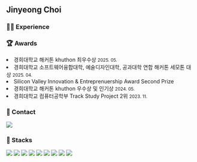 ## Jinyeong Choi

<!-- <img src="https://img.shields.io/badge/표시될 이름-색상?style=for-the-badge&logo=기술스택이름&logoColor=로고색상">
<img src="https://img.shields.io/badge/html5-E34F26?style=for-the-badge&logo=html5&logoColor=white"> -->

<!-- 뱃지에 링크 삽입
<a href="링크" target="_blank">
    <img src="https://img.shields.io/badge/tistory-000000?style=for-the-badge&logo=tistory&logoColor=white">
</a> -->

<div>
    <h3>🧑‍💻 Experience</h3>
    
</div>

<div>
    <h3>🏆 Awards</h3>
    <li>경희대학교 해커톤 khuthon 최우수상 <small>2025. 05.</small></li>
    <li>경희대학교 소프트웨어융합대학, 예술디자인대학, 공과대학 연합 해커톤 세모톤 대상 <small>2025. 04.</small></li>
    <li>Silicon Valley Innovation & Entreprenuership Award Second Prize <small></small></li>
    <li>경희대학교 해커톤 khuthon 우수상 및 인기상 <small>2024. 05.</small></li>
    <li>경희대학교 컴퓨터공학부 Track Study Project 2위 <small>2023. 11.</small></li>
</div>

<div>
    <h3>💌 Contact</h3>
    <a href="https://www.instagram.com/oiwlsdud/" target="_blank">
        <img src="https://img.shields.io/badge/instagram-FF0069?style=for-the-badge&logo=instagram&logoColor=white">
    </a>
</div>

<div>
<h3>🌱 Stacks</h3>
<img src="https://img.shields.io/badge/html5-E34F26?style=for-the-badge&logo=html5&logoColor=white">
<img src="https://img.shields.io/badge/css-1572B6?style=for-the-badge&logo=css3&logoColor=white">
<img src="https://img.shields.io/badge/javascript-F7DF1E?style=for-the-badge&logo=javascript&logoColor=black">
<img src="https://img.shields.io/badge/react-61DAFB?style=for-the-badge&logo=react&logoColor=black">
<img src="https://img.shields.io/badge/vite-646CFF?style=for-the-badge&logo=vite&logoColor=white">
<img src="https://img.shields.io/badge/flutter-02569B?style=for-the-badge&logo=flutter&logoColor=white">
<img src="https://img.shields.io/badge/python-3776AB?style=for-the-badge&logo=python&logoColor=white">
<img src="https://img.shields.io/badge/c++-00599C?style=for-the-badge&logo=c++&logoColor=white">
<img src="https://img.shields.io/badge/git-F05032?style=for-the-badge&logo=git&logoColor=white">
</div>

<!--
**choiwlsd/choiwlsd** is a ✨ _special_ ✨ repository because its `README.md` (this file) appears on your GitHub profile.

Here are some ideas to get you started:

- 🔭 I’m currently working on ...
- 🌱 I’m currently learning ...
- 👯 I’m looking to collaborate on ...
- 🤔 I’m looking for help with ...
- 💬 Ask me about ...
- 📫 How to reach me: ...
- 😄 Pronouns: ...
- ⚡ Fun fact: ...
-->
